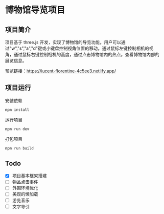 # 博物馆导览项目

## 项目简介

项目基于 three.js 开发，实现了博物馆的导览功能，用户可以通过"w","s","a","d"键或小键盘控制视角位置的移动，通过鼠标左键控制相机的视角，通过鼠标右键控制相机的高度，通过点击博物馆内的热点，查看博物馆内部的展览信息。

预览链接：<https://lucent-florentine-4c5ee3.netlify.app/>

## 项目运行

安装依赖

```bash
npm install
```

运行项目

```bash
npm run dev
```

打包项目

```bash
npm run build
```

## Todo

- [x] 项目基本框架搭建
- [ ] 物品点击事件
- [ ] 外围环境优化
- [ ] 美观的懒加载
- [ ] 游览音乐
- [ ] 文字导引
